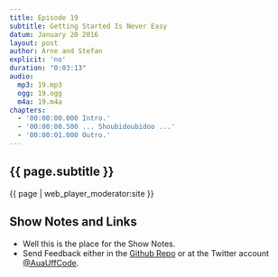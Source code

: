 ```yaml
---
title: Episode 19
subtitle: Getting Started Is Never Easy
datum: January 20 2016
layout: post
author: Arne and Stefan
explicit: 'no'
duration: "0:03:13"
audio:
  mp3: 19.mp3
  ogg: 19.ogg
  m4a: 19.m4a
chapters:
  - '00:00:00.000 Intro.'
  - '00:00:00.500 ... Shoubidoubidoo ...'
  - '00:00:01.000 Outro.'
---
```


## {{ page.subtitle }}

{{ page | web_player_moderator:site }}

## Show Notes and Links

  * Well this is the place for the Show Notes.
  * Send Feedback either in the [Github Repo](https://github.com/haslinger/jekyll-octopod) or at the Twitter account [@AuaUffCode](http://twitter.com/@AuaUffCode).
